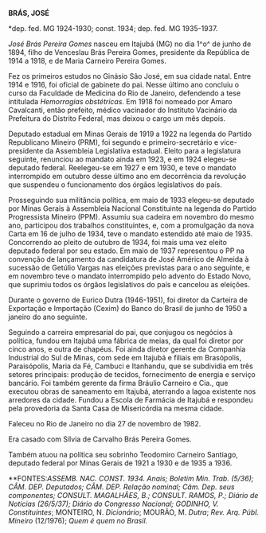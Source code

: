**BRÁS, JOSÉ**

\*dep. fed. MG 1924-1930; const. 1934; dep. fed. MG 1935-1937.

*José Brás Pereira Gomes* nasceu em Itajubá (MG) no dia 1^o^ de junho de
1894, filho de Venceslau Brás Pereira Gomes, presidente da República de
1914 a 1918, e de Maria Carneiro Pereira Gomes.

Fez os primeiros estudos no Ginásio São José, em sua cidade natal. Entre
1914 e 1916, foi oficial de gabinete do pai. Nesse último ano concluiu o
curso da Faculdade de Medicina do Rio de Janeiro, defendendo a tese
intitulada *Hemorragias obstétricas*. Em 1918 foi nomeado por Amaro
Cavalcanti, então prefeito, médico vacinador do Instituto Vacinário da
Prefeitura do Distrito Federal, mas deixou o cargo um mês depois.

Deputado estadual em Minas Gerais de 1919 a 1922 na legenda do Partido
Republicano Mineiro (PRM), foi segundo e primeiro-secretário e
vice-presidente da Assembleia Legislativa estadual. Eleito para a
legislatura seguinte, renunciou ao mandato ainda em 1923, e em 1924
elegeu-se deputado federal. Reelegeu-se em 1927 e em 1930, e teve o
mandato interrompido em outubro desse último ano em decorrência da
revolução que suspendeu o funcionamento dos órgãos legislativos do país.

Prosseguindo sua militância política, em maio de 1933 elegeu-se deputado
por Minas Gerais à Assembleia Nacional Constituinte na legenda do
Partido Progressista Mineiro (PPM). Assumiu sua cadeira em novembro do
mesmo ano, participou dos trabalhos constituintes, e, com a promulgação
da nova Carta em 16 de julho de 1934, teve o mandato estendido até maio
de 1935. Concorrendo ao pleito de outubro de 1934, foi mais uma vez
eleito deputado federal por seu estado. Em maio de 1937 representou o PP
na convenção de lançamento da candidatura de José Américo de Almeida à
sucessão de Getúlio Vargas nas eleições previstas para o ano seguinte, e
em novembro teve o mandato interrompido pelo advento do Estado Novo, que
suprimiu todos os órgãos legislativos do país e cancelou as eleições.

Durante o governo de Eurico Dutra (1946-1951), foi diretor da Carteira
de Exportação e Importação (Cexim) do Banco do Brasil de junho de 1950 a
janeiro do ano seguinte.

Seguindo a carreira empresarial do pai, que conjugou os negócios à
política, fundou em Itajubá uma fábrica de meias, da qual foi diretor
por cinco anos, e outra de chapéus. Foi ainda diretor gerente da
Companhia Industrial do Sul de Minas, com sede em Itajubá e filiais em
Brasópolis, Paraisópolis, Maria da Fé, Cambuci e Itanhandu, que se
subdividia em três setores principais: produção de tecidos, fornecimento
de energia e serviço bancário. Foi também gerente da firma Bráulio
Carneiro e Cia., que executou obras de saneamento em Itajubá, aterrando
a lagoa existente nos arredores da cidade. Fundou a Escola de Farmácia
de Itajubá e respondeu pela provedoria da Santa Casa de Misericórdia na
mesma cidade.

Faleceu no Rio de Janeiro no dia 27 de novembro de 1982.

Era casado com Sílvia de Carvalho Brás Pereira Gomes.

Também atuou na política seu sobrinho Teodomiro Carneiro Santiago,
deputado federal por Minas Gerais de 1921 a 1930 e de 1935 a 1936.

**FONTES:**ASSEMB. NAC. CONST. 1934. *Anais*; *Boletim Min. Trab.*
(5/36); CÂM. DEP. *Deputados*; CÂM. DEP. *Relação nominal*; *Câm. Dep.*
*seus* *componentes*; CONSULT. MAGALHÃES, B.; CONSULT. RAMOS, P.;
*Diário de* *Notícias* (26/5/37); Diário do Congresso Nacional; GODINHO,
V*. Constituintes*; MONTEIRO, N. *Dicionário*; MOURÃO, M. *Dutra*; *Rev.
Arq. Públ. Mineiro* (12/1976); *Quem é quem no Brasil.*
